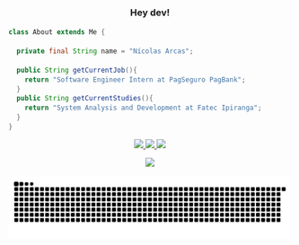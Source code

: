 <div align="center">
     <b><h3> Hey dev!</h3></b>
</div>

 ```java
class About extends Me {

   private final String name = "Nícolas Arcas";
  
   public String getCurrentJob(){
     return "Software Engineer Intern at PagSeguro PagBank";
   }
   public String getCurrentStudies(){
     return "System Analysis and Development at Fatec Ipiranga";
   }        
}
```

<a href="https://github.com/nicolasarcas">
  <p align="center">
    <img height="180em" src="https://github-readme-stats.vercel.app/api?username=nicolasarcas&show_icons=true&theme=tokyonight&include_all_commits=true&count_private=true"/>
    <img height="180em" src="https://github-readme-stats.vercel.app/api/top-langs/?username=nicolasarcas&layout=compact&langs_count=16&theme=tokyonight"/>
    <img height="180em" src = "https://github-readme-streak-stats.herokuapp.com?user=nicolasarcas&theme=tokyonight&hide_border=true">
  </p>
 <p align="center">
   <a href="https://www.linkedin.com/in/nicolas-arcas-01063712a" target="_blank"><img src="https://img.shields.io/badge/-LinkedIn-%230077B5?style=for-the-badge&logo=linkedin&logoColor=white" target="_blank"></a>
 </p>
 </a>

![Snake animation](https://github.com/nicolasarcas/nicolasarcas/blob/output/github-contribution-grid-snake.svg)
